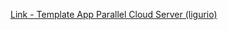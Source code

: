 [Link - Template App Parallel Cloud Server (ligurio)](https://github.com/ligurio/Zabbix-PCS-Template)
